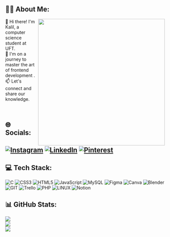 ## 👨‍💻 About Me:
<img align="right" width="400px" src="https://media.giphy.com/media/n6mRXWDrUP344MpVGw/giphy.gif" />
 👋 Hi there! I'm Kalil, a  computer science student at UFT.<br>
 🚀 I'm on a journey to master the art of frontend development .<br>
 📫 Let's connect and share our knowledge. <br>
<p>&nbsp;</p>


## 🌐 Socials:


[![Instagram](https://img.shields.io/badge/Instagram-%23E4405F.svg?logo=Instagram&logoColor=white)](https://instagram.com/no_kalil) [![LinkedIn](https://img.shields.io/badge/LinkedIn-%230077B5.svg?logo=linkedin&logoColor=white)](https://linkedin.com/in/kalil-garcia-canuto-01361023b) [![Pinterest](https://img.shields.io/badge/Pinterest-%23E60023.svg?logo=Pinterest&logoColor=white)](https://pinterest.com/@kalilgarcia38) 
<br>
---


## 💻 Tech Stack:
![C](https://img.shields.io/badge/c-%2300599C.svg?style=for-the-badge&logo=c&logoColor=white) ![CSS3](https://img.shields.io/badge/css3-%231572B6.svg?style=for-the-badge&logo=css3&logoColor=white) ![HTML5](https://img.shields.io/badge/html5-%23E34F26.svg?style=for-the-badge&logo=html5&logoColor=white) ![JavaScript](https://img.shields.io/badge/javascript-%23323330.svg?style=for-the-badge&logo=javascript&logoColor=%23F7DF1E) ![MySQL](https://img.shields.io/badge/mysql-%2300f.svg?style=for-the-badge&logo=mysql&logoColor=white) 	![Figma](https://img.shields.io/badge/figma-%23F24E1E.svg?style=for-the-badge&logo=figma&logoColor=white) ![Canva](https://img.shields.io/badge/Canva-%2300C4CC.svg?style=for-the-badge&logo=Canva&logoColor=white) ![Blender](https://img.shields.io/badge/blender-%23F5792A.svg?style=for-the-badge&logo=blender&logoColor=white) ![GIT](https://img.shields.io/badge/Git-fc6d26?style=for-the-badge&logo=git&logoColor=white) ![Trello](https://img.shields.io/badge/Trello-%23026AA7.svg?style=for-the-badge&logo=Trello&logoColor=white) ![PHP](https://img.shields.io/badge/php-%23777BB4.svg?style=for-the-badge&logo=php&logoColor=white) ![LINUX](https://img.shields.io/badge/Linux-FCC624?style=for-the-badge&logo=linux&logoColor=black) ![Notion](https://img.shields.io/badge/Notion-%23000000.svg?style=for-the-badge&logo=notion&logoColor=white)
## 📊 GitHub Stats:
![](https://github-readme-stats.vercel.app/api?username=Kal-il&theme=vision-friendly-dark&hide_border=true&include_all_commits=false&count_private=true)<br/>
![](https://github-readme-streak-stats.herokuapp.com/?user=Kal-il&theme=vision-friendly-dark&hide_border=true)<br/>
![](https://github-readme-stats.vercel.app/api/top-langs/?username=Kal-il&theme=vision-friendly-dark&hide_border=true&include_all_commits=false&count_private=true&layout=compact)

<!-- Proudly created with GPRM ( https://gprm.itsvg.in ) -->

